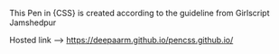 This Pen in {CSS} is created according to the guideline from Girlscript Jamshedpur

Hosted link --> https://deepaarm.github.io/pencss.github.io/
